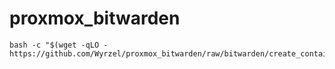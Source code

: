 # proxmox_bitwarden

```
bash -c "$(wget -qLO - https://github.com/Wyrzel/proxmox_bitwarden/raw/bitwarden/create_container.sh)"
```
